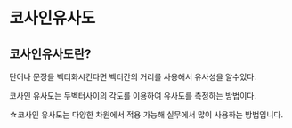 # 코사인유사도
## 코사인유사도란?
단어나 문장을 벡터화시킨다면 벡터간의 거리를 사용해서 유사성을 알수있다.

코사인 유사도는 두벡터사이의 각도를 이용하여 유사도를 측정하는 방법이다.

☆코사인 유사도는 다양한 차원에서 적용 가능해 실무에서 많이 사용하는 방법입니다.

